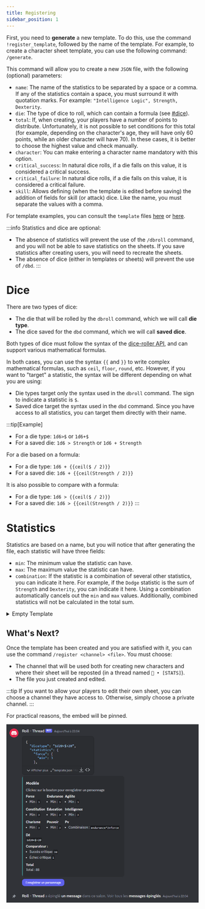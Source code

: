 ```yaml
---
title: Registering
sidebar_position: 1
---
```

First, you need to **generate** a new template. To do this, use the command `!register_template`, followed by the name of the template. For example, to create a character sheet template, you can use the following command: `/generate`.

This command will allow you to create a new `JSON` file, with the following (optional) parameters:
- `name`: The name of the statistics to be separated by a space or a comma. If any of the statistics contain a space, you must surround it with quotation marks. For example: `"Intelligence Logic", Strength, Dexterity`.
- `die`: The type of dice to roll, which can contain a formula (see [#dice](#dice)).
- `total`: If, when creating, your players have a number of points to distribute. Unfortunately, it is not possible to set conditions for this total (for example, depending on the character's age, they will have only 60 points, while an older character will have 70). In these cases, it is better to choose the highest value and check manually.
- `character`: You can make entering a character name mandatory with this option.
- `critical_success`: In natural dice rolls, if a die falls on this value, it is considered a critical success.
- `critical_failure`: In natural dice rolls, if a die falls on this value, it is considered a critical failure.
- `skill`: Allows defining (when the template is edited before saving) the addition of fields for skill (or attack) dice. Like the name, you must separate the values with a comma.

For template examples, you can consult the `template` files [here](https://github.com/Dicelette/discord-dicelette/tree/main/template) or [here](register/template).

:::info
Statistics and dice are optional:
- The absence of statistics will prevent the use of the `/dbroll` command, and you will not be able to save statistics on the sheets. If you save statistics after creating users, you will need to recreate the sheets.
- The absence of dice (either in templates or sheets) will prevent the use of `/dbd`.
:::

# Dice

There are two types of dice:
- The die that will be rolled by the `dbroll` command, which we will call **die type**.
- The dice saved for the `dbd` command, which we will call **saved dice**.

Both types of dice must follow the syntax of the [dice-roller API](https://dice-roller.github.io/documentation/), and can support various mathematical formulas.

In both cases, you can use the syntax `{{` and `}}` to write complex mathematical formulas, such as `ceil`, `floor`, `round`, etc. However, if you want to "target" a statistic, the syntax will be different depending on what you are using:
- Die types target only the syntax used in the `dbroll` command. The sign to indicate a statistic is `$`.
- Saved dice target the syntax used in the `dbd` command. Since you have access to all statistics, you can target them directly with their name.

:::tip[Example]
- For a die type: `1d6>$` or `1d6+$`
- For a saved die: `1d6 > Strength` or `1d6 + Strength`

For a die based on a formula:
- For a die type: `1d6 + {{ceil($ / 2)}}`
- For a saved die: `1d6 + {{ceil(Strength / 2)}}`

It is also possible to compare with a formula:
- For a die type: `1d6 > {{ceil($ / 2)}}`
- For a saved die: `1d6 > {{ceil(Strength / 2)}}`
:::

# Statistics

Statistics are based on a name, but you will notice that after generating the file, each statistic will have three fields:
- `min`: The minimum value the statistic can have.
- `max`: The maximum value the statistic can have.
- `combination`: If the statistic is a combination of several other statistics, you can indicate it here. For example, if the `Dodge` statistic is the sum of `Strength` and `Dexterity`, you can indicate it here. Using a combination automatically cancels out the `min` and `max` values. Additionally, combined statistics will not be calculated in the total sum.

<details>
  <summary>Empty Template</summary>
  ```json
  {
  "charName": false,
  "statistics": {
    "NAME": {
      "min": 1,
	  "max": 20,
	  "combination": ""
    },
	"COMBINATION": {
	  "combination": "NAME*2"
    },
  },
  "diceType": "",
  "critical": {
    "failure": 0,
    "success": 0
  },
  "total": 0,
  "damage": {
    "NAME": ""
  }
}
```
</details> 

## What's Next?

Once the template has been created and you are satisfied with it, you can use the command `/register <channel> <file>`. You must choose:
- The channel that will be used both for creating new characters and where their sheet will be reposted (in a thread named `📝 • [STATS]`).
- The file you just created and edited.

:::tip
If you want to allow your players to edit their own sheet, you can choose a channel they have access to. Otherwise, simply choose a private channel.
:::

For practical reasons, the embed will be pinned.

![embed](/assets/register/embed_template.png)